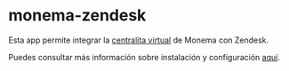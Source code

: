 # monema-zendesk

Esta app permite integrar la [centralita virtual](https://monema.es/centralita-virtual) de Monema con Zendesk.

Puedes consultar más información sobre instalación y configuración [aquí](https://monema.es/probar-centralita-virtual).
